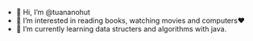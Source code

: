 - 👋 Hi, I’m @tuananohut
- 👀 I’m interested in reading books, watching movies and computers❤️
- 🌱 I’m currently learning data structers and algorithms with java.

